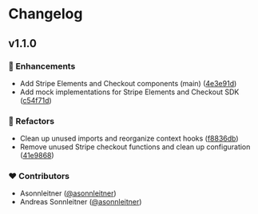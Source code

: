 # Changelog


## v1.1.0


### 🚀 Enhancements

- Add Stripe Elements and Checkout components (main) ([4e3e91d](https://github.com/asonnleitner/nuxt-stripe-js/commit/4e3e91d))
- Add mock implementations for Stripe Elements and Checkout SDK ([c54f71d](https://github.com/asonnleitner/nuxt-stripe-js/commit/c54f71d))

### 💅 Refactors

- Clean up unused imports and reorganize context hooks ([f8836db](https://github.com/asonnleitner/nuxt-stripe-js/commit/f8836db))
- Remove unused Stripe checkout functions and clean up configuration ([41e9868](https://github.com/asonnleitner/nuxt-stripe-js/commit/41e9868))

### ❤️ Contributors

- Asonnleitner ([@asonnleitner](https://github.com/asonnleitner))
- Andreas Sonnleitner ([@asonnleitner](https://github.com/asonnleitner))

